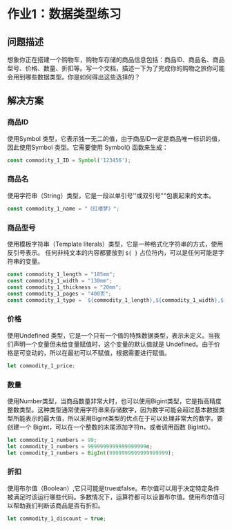 # 作业1：数据类型练习

## 问题描述

想象你正在搭建一个购物车，购物车存储的商品信息包括：商品ID、商品名、商品型号、价格、数量、折扣等。写一个文档，描述一下为了完成你的购物之旅你可能会用到哪些数据类型。你是如何得出这些选择的？

## 解决方案

### 商品ID

使用Symbol 类型，它表示独一无二的值，由于商品ID一定是商品唯一标识的值，因此使用Symbol 类型。它需要使用 Symbol() 函数来生成：

```js
const commodity_1_ID = Symbol('123456');
```

### 商品名

使用字符串（String）类型，它是一段以单引号''或双引号""包裹起来的文本。

```javascript
const commodity_1_name = "《红楼梦》";
```

### 商品型号

使用模板字符串（Template literals）类型，它是一种格式化字符串的方式，使用反引号表示。 任何非纯文本的内容都要放到 `${ }` 占位符内，可以是任何可能是字符串的变量。

```javascript
const commodity_1_length = "185mm";
const commodity_1_width = "130mm";
const commodity_1_thickness = "20mm";
const commodity_1_pages = "400页";
const commodity_1_type = `${commodity_1_length},${commodity_1_width},${commodity_1_thickness},${commodity_1_pages}`;

```

### 价格

使用Undefined 类型，它是一个只有一个值的特殊数据类型，表示未定义。当我们声明一个变量但未给变量赋值时，这个变量的默认值就是 Undefined。由于价格是可变动的，所以在最初可以不赋值，根据需要进行赋值。

```javascript
let commodity_1_price;
```

### 数量

使用Number类型，当商品数量非常大时，也可以使用Bigint类型，它是指高精度整数类型。这种类型通常使用字符串来存储数字，因为数字可能会超过基本数据类型所能表示的最大值，所以采用Bigint类型的优点在于可以处理非常大的数字。要创建一个 Bigint，可以在一个整数的末尾添加字符n，或者调用函数 BigInt()。

```javascript
let commodity_1_numbers = 99;
let commodity_1_numbers = 9999999999999999999n;
let commodity_1_numbers = BigInt(9999999999999999999);
```

### 折扣

使用布尔值（Boolean）,它只可能是true` 或 `false。布尔值可以用于决定特定条件被满足时该运行哪些代码。多数情况下，运算符都可以设置布尔值。使用布尔值可以帮助我们判断该商品是否有折扣。

```javascript
let commodity_1_discount = true;
```

